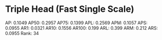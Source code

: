 # Triple Head (Fast Single Scale)

AP: 0.1049
AP50: 0.2957
AP75: 0.1399
APL: 0.2569
APM: 0.1057
APS: 0.0955
AR1: 0.0321
AR10: 0.1556
AR100: 0.199
ARL: 0.399
ARM: 0.212
ARS: 0.0955
Rank: 34